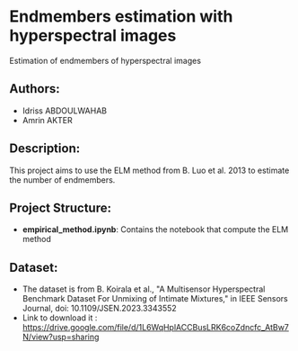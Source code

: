 # Endmembers estimation with hyperspectral images
Estimation of endmembers of hyperspectral images

## Authors:
- Idriss ABDOULWAHAB  
- Amrin AKTER 

## Description:
This project aims to use the ELM method from B. Luo et al. 2013 to estimate the number of endmembers.

## Project Structure:
- **empirical_method.ipynb**: Contains the notebook that compute the ELM method


## Dataset:
- The dataset is from B. Koirala et al., "A Multisensor Hyperspectral Benchmark Dataset For Unmixing of Intimate Mixtures," in IEEE Sensors Journal, doi: 10.1109/JSEN.2023.3343552
- Link to download it : https://drive.google.com/file/d/1L6WqHplACCBusLRK6coZdncfc_AtBw7N/view?usp=sharing